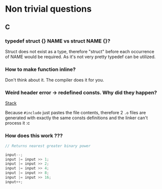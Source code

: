 # Non trivial questions

## C

### typedef struct {} NAME vs struct NAME {}?

Struct does not exist as a type, therefore "struct" before each occurrence of NAME would be required. As it's not very pretty typedef can be utilized.

### How to make function inline?

Don't think about it. The compiler does it for you.

### Weird header error -> redefined consts. Why did they happen?

[Stack](https://stackoverflow.com/questions/24216008/multiple-definition-of-const-variables-at-header-file)

Because `#include` just pastes the file contents, therefore 2 `.o` files are generated with exactly the same consts definitions and the linker can't process it :c

### How does this work ???

```c
// Returns nearest greater binary power

input--;
input |= input >> 1;
input |= input >> 2;
input |= input >> 4;
input |= input >> 8;
input |= input >> 16;
input++;
```
